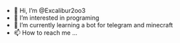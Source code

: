 - 👋 Hi, I’m @Excalibur2oo3
- 👀 I’m interested in programing
- 🌱 I’m currently learning a bot for telegram and minecraft
- 📫 How to reach me ...

<!---
Excalibur2oo3/Excalibur2oo3 is a ✨ special ✨ repository because its `README.md` (this file) appears on your GitHub profile.
You can click the Preview link to take a look at your changes.
--->

